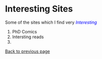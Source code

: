 # Interesting Sites

Some of the sites which I find very <span style="color:blue"> *Interesting* </span> 

1. PhD Comics
2. Intersting reads
3. 


[Back to previous page](././)
